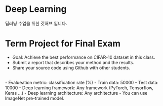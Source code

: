 # Deep Learning
딥러닝 수업을 위한 깃허브 입니다.

# Term Project for Final Exam
- Goal: Achieve the best performance on CIFAR-10 dataset in this class.
- Submit a report that describes your method and the results.
- Share your source code using Github with other students.
<br>
- Evalueation metric: classification rate (%)
- Train data: 50000
- Test data: 10000
- Deep learning framework: Any framework (PyTorch, Tensorflow, Keras ...)
- Deep learning architecture: Any architecture
- You can use ImageNet pre-trained model.


